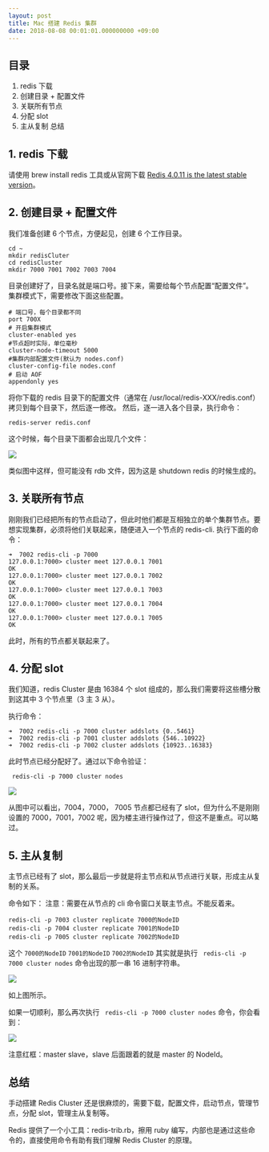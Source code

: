 ```yaml
---
layout: post
title: Mac 搭建 Redis 集群
date: 2018-08-08 00:01:01.000000000 +09:00
---
```

## 目录
1. redis 下载
2. 创建目录 + 配置文件
3. 关联所有节点
4. 分配 slot
5. 主从复制
总结

## 1. redis 下载

请使用 brew install redis 工具或从官网下载 [Redis 4.0.11 is the latest stable version](http://download.redis.io/releases/redis-4.0.11.tar.gz)。

## 2. 创建目录 + 配置文件
我们准备创建 6 个节点，方便起见，创建 6 个工作目录。

```shell
cd ~
mkdir redisCluter
cd redisCluster
mkdir 7000 7001 7002 7003 7004
```

目录创建好了，目录名就是端口号。接下来，需要给每个节点配置“配置文件”。
集群模式下，需要修改下面这些配置。
```
# 端口号，每个目录都不同
port 700X
# 开启集群模式
cluster-enabled yes
#节点超时实际，单位毫秒
cluster-node-timeout 5000
#集群内部配置文件(默认为 nodes.conf)
cluster-config-file nodes.conf
# 启动 AOF
appendonly yes
```

将你下载的 redis 目录下的配置文件（通常在 /usr/local/redis-XXX/redis.conf）拷贝到每个目录下，然后逐一修改。
然后，逐一进入各个目录，执行命令：

```shell
redis-server redis.conf
```
这个时候，每个目录下面都会出现几个文件：

![](https://upload-images.jianshu.io/upload_images/4236553-e3dbb5cc19666ae3.png?imageMogr2/auto-orient/strip%7CimageView2/2/w/1240)

类似图中这样，但可能没有 rdb 文件，因为这是 shutdown redis 的时候生成的。

## 3. 关联所有节点

刚刚我们已经把所有的节点启动了，但此时他们都是互相独立的单个集群节点。要想实现集群，必须将他们关联起来，随便进入一个节点的 redis-cli.
执行下面的命令：
```shell
➜  7002 redis-cli -p 7000
127.0.0.1:7000> cluster meet 127.0.0.1 7001
OK
127.0.0.1:7000> cluster meet 127.0.0.1 7002
OK
127.0.0.1:7000> cluster meet 127.0.0.1 7003
OK
127.0.0.1:7000> cluster meet 127.0.0.1 7004
OK
127.0.0.1:7000> cluster meet 127.0.0.1 7005
OK
```

此时，所有的节点都关联起来了。


## 4. 分配 slot 

我们知道，redis Cluster 是由 16384 个 slot 组成的，那么我们需要将这些槽分散到这其中 3 个节点里（3 主 3 从）。

执行命令：

```shell
➜  7002 redis-cli -p 7000 cluster addslots {0..5461}
➜  7002 redis-cli -p 7001 cluster addslots {546..10922}
➜  7002 redis-cli -p 7002 cluster addslots {10923..16383}
``` 

此时节点已经分配好了。通过以下命令验证：

```shell
 redis-cli -p 7000 cluster nodes
```

![](https://upload-images.jianshu.io/upload_images/4236553-ef5ebddac902e54e.png?imageMogr2/auto-orient/strip%7CimageView2/2/w/1240)

从图中可以看出，7004，7000， 7005 节点都已经有了 slot，但为什么不是刚刚设置的 7000，7001，7002 呢，因为楼主进行操作过了，但这不是重点。可以略过。

## 5. 主从复制

主节点已经有了 slot，那么最后一步就是将主节点和从节点进行关联，形成主从复制的关系。

命令如下：
注意：需要在从节点的 cli 命令窗口关联主节点。不能反着来。

```
redis-cli -p 7003 cluster replicate 7000的NodeID
redis-cli -p 7004 cluster replicate 7001的NodeID
redis-cli -p 7005 cluster replicate 7002的NodeID
```

这个 `7000的NodeID` `7001的NodeID` `7002的NodeID` 其实就是执行 ` redis-cli -p 7000 cluster nodes` 命令出现的那一串 16 进制字符串。

![](https://upload-images.jianshu.io/upload_images/4236553-74347069f00ee0f4.png?imageMogr2/auto-orient/strip%7CimageView2/2/w/1240)

如上图所示。

如果一切顺利，那么再次执行  ` redis-cli -p 7000 cluster nodes`  命令，你会看到：

![](https://upload-images.jianshu.io/upload_images/4236553-3adaa51ab7443ad4.png?imageMogr2/auto-orient/strip%7CimageView2/2/w/1240)

注意红框：master slave，slave 后面跟着的就是 master 的 NodeId。

## 总结

手动搭建 Redis Cluster 还是很麻烦的，需要下载，配置文件，启动节点，管理节点，分配 slot，管理主从复制等。

Redis 提供了一个小工具：redis-trib.rb，擦用 ruby 编写，内部也是通过这些命令的，直接使用命令有助有我们理解 Redis Cluster 的原理。





